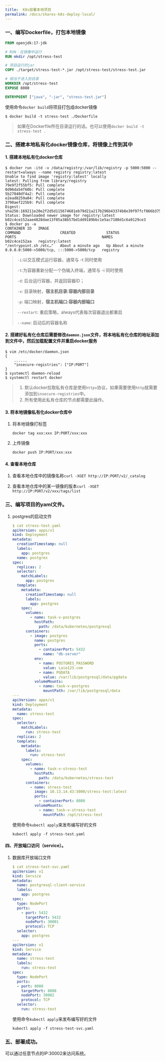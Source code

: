 ```yaml
---
title:  K8s部署本地项目
permalink: /docs/shares-k8s-deploy-local/
---
```


### 一、编写Dockerfile，打包本地镜像

```dockerfile
FROM openjdk:17-jdk

# RUN：在镜像中运行
RUN mkdir /opt/stress-test

# 项目运行的jar
COPY ./target/stress-test-*.jar /opt/stress-test/stress-test.jar

# 相当于进入到目录
WORKDIR /opt/stress-test
EXPOSE 8080

ENTRYPOINT ["java", "-jar", "stress-test.jar"]
```

使用命令`docker build`将项目打包成docker镜像

```shell
$ docker build -t stress-test ./Dockerfile
```

> 如果在Dockerfile所在目录运行的话。也可以使用`docker build -t stress-test .`



### 二、搭建本地私有化docker镜像仓库，将镜像上传到其中

#### 1. 搭建本地私有化docker仓库

```shell
$ docker run -itd -v /data/registry:/var/lib/registry -p 5000:5000 --restart=always --name registry registry:latest
Unable to find image 'registry:latest' locally
latest: Pulling from library/registry
79e9f2f55bf5: Pull complete 
0d96da54f60b: Pull complete 
5b27040df4a2: Pull complete 
e2ead8259a04: Pull complete 
3790aef225b9: Pull complete 
Digest: sha256:169211e20e2f2d5d115674681eb79d21a217b296b43374b8e39f97fcf866b375
Status: Downloaded newer image for registry:latest
b02c4ce152aae4828dae13f05a38b57bd1dd9189bbc1e5ac7108d1c6a9129ce3
$ docker ps -a
CONTAINER ID   IMAGE                                               COMMAND                  CREATED              STATUS                       PORTS                                       NAMES
b02c4ce152aa   registry:latest                                     "/entrypoint.sh /etc…"   About a minute ago   Up About a minute            0.0.0.0:5000->5000/tcp, :::5000->5000/tcp   registry
```

>`-i`:以交互模式运行容器，通常与 -t 同时使用
>
>`-t`:为容器重新分配一个伪输入终端，通常与 -i 同时使用
>
>`-d`: 后台运行容器，并返回容器ID； 
>
>`-v`: 目录映射，**宿主机目录:容器内部目录**
>
>`-p`: 端口映射，**宿主机端口:容器内部端口**
>
>`--restart`: 重启策略，always代表每次容器退出都重启
>
>`--name`: 启动后的容器名称



#### 2. 搭建好私有化仓库后需要修改`daemon.json`文件，将本地私有化仓库的地址添加到文件中，然后加载配置文件并重启docker服务

```shell
$ vim /etc/docker/daemon.json
{
    ......
    "insecure-registries": ["IP:PORT"]
}
$ systemctl daemon-reload
$ systemctl restart docker
```

> 1. 默认docker拉取私有仓库是使用`https`协议，如果需要使用`http`就需要添加到`insecure-registries`中。
> 2. 所有使用此私有仓库的节点都需要此操作。



#### 3. 将本地镜像私有化docker仓库中

1. 将本地镜像打标签

    `docker tag xxx:xxx IP:PORT/xxx:xxx`

2. 上传镜像

    `docker push IP:PORT/xxx:xxx `

#### 4. 查看本地仓库

1. 查看本地仓库中的镜像名称`curl -XGET http://IP:PORT/v2/_catalog`

2. 查看本地仓库中的某一镜像的版本`curl -XGET http://IP:PORT/v2/xxx/tags/list`

     

### 三、编写项目的yaml文件。

1. postgres的启动文件

    ```yaml
    $ cat stress-test.yaml
    apiVersion: apps/v1
    kind: Deployment
    metadata:
      creationTimestamp: null
      labels:
        app: postgres
      name: postgres
    spec:
      replicas: 2
      selector:
        matchLabels:
          app: postgres
      template:
        metadata:
          creationTimestamp: null
          labels:
            app: postgres
        spec:
          volumes:
            - name: task-v-postgres
              hostPath:
                path: /data/kubernetes/postgresql
          containers:
            - image: postgres
              name: postgres
              ports:
                - containerPort: 5432
                  name: "db-server"
              env:
                - name: POSTGRES_PASSWORD
                  value: Laie123.com
                - name: PGDATA
                  value: /var/lib/postgresql/data/pgdata
              volumeMounts:
                - name: task-v-postgres
                  mountPath: /var/lib/postgresql/data
    ---
    apiVersion: apps/v1
    kind: Deployment
    metadata:
      name: stress-test
    spec:
      selector:
        matchLabels:
          run: stress-test
      replicas: 2
      template:
        metadata:
          labels:
            run: stress-test
        spec:
          volumes:
            - name: task-v-stress-test
              hostPath:
                path: /data/kubernetes/stress-test
          containers:
            - name: stress-test
              image: 10.13.14.43:5000/stress-test:latest
              ports:
                - containerPort: 8080
              volumeMounts:
                - name: task-v-stress-test
                  mountPath: /opt/stress-test
    ```

    

    使用命令`kubectl apply`来发布编写好的文件

    ```shell
    kubectl apply -f stress-test.yaml
    ```

    

#### 四、开放端口访问（service）。

1. 数据库开放端口文件

    ```yaml
    $ cat stress-test-svc.yaml
    apiVersion: v1
    kind: Service
    metadata:
      name: postgresql-client-service
      labels:
        app: postgres
    spec:
      type: NodePort
      ports:
        - port: 5432
          targetPort: 5432
          nodePort: 30001
          protocol: TCP
      selector:
        app: postgres
    ---
    apiVersion: v1
    kind: Service
    metadata:
      name: stress-test
      labels:
        run: stress-test
    spec:
      type: NodePort
      ports:
      - port: 8080
        targetPort: 8080
        nodePort: 30002
        protocol: TCP
      selector:
        run: stress-test
    ```

    

    使用命令`kubectl apply`来发布编写好的文件

    ```shell
    kubectl apply -f stress-test-svc.yaml
    ```

    

### 五、部署成功。

   可以通过任意节点的IP:30002来访问系统。


